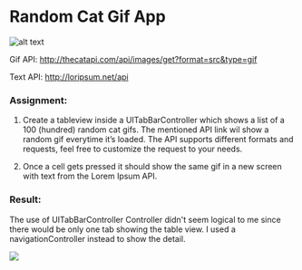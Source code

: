 
# Random Cat Gif App

![alt text](http://thecatapi.com/api/images/get?format=src&type=gif)

Gif API: 
http://thecatapi.com/api/images/get?format=src&type=gif

Text API:
http://loripsum.net/api

### Assignment:

1. Create a tableview inside a UITabBarController which shows a list of a 100 (hundred)  random cat gifs. The mentioned API link wil show a random gif everytime it’s loaded. The API supports different formats and requests, feel free to customize the request to your needs.

2. Once a cell gets pressed it should show the same gif in a new screen with text from the Lorem Ipsum API.


### Result:

The use of UITabBarController Controller didn't seem logical to me since there would be only one tab showing the table view. I used a navigationController instead to show the detail.

![](cat.gif)

